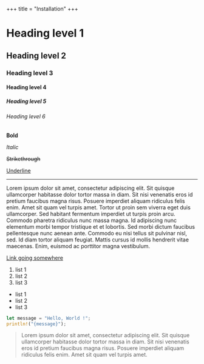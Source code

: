 +++
title = "Installation"
+++

# Heading level 1

## Heading level 2

### Heading level 3

#### Heading level 4

##### Heading level 5

###### Heading level 6

**Bold**

*Italic*

~~Strikethrough~~

<ins>Underline</ins>

---

Lorem ipsum dolor sit amet, consectetur adipiscing elit. Sit quisque ullamcorper habitasse dolor tortor massa in diam. Sit nisi venenatis eros id pretium faucibus magna risus. Posuere imperdiet aliquam ridiculus felis enim. Amet sit quam vel turpis amet. Tortor ut proin sem viverra eget duis ullamcorper. Sed habitant fermentum imperdiet ut turpis proin arcu. Commodo pharetra ridiculus nunc massa magna. Id adipiscing nunc elementum morbi tempor tristique et et lobortis. Sed morbi dictum faucibus pellentesque nunc aenean ante. Commodo eu nisi tellus sit pulvinar nisl, sed. Id diam tortor aliquam feugiat. Mattis cursus id mollis hendrerit vitae maecenas. Enim, euismod ac porttitor magna vestibulum.

[Link going somewhere](@)

1. list 1
1. list 2
1. list 3

- list 1
- list 2
- list 3

```rust
let message = "Hello, World !";
println!("{message}");
```

> Lorem ipsum dolor sit amet, consectetur adipiscing elit. Sit quisque ullamcorper habitasse dolor tortor massa in diam. Sit nisi venenatis eros id pretium faucibus magna risus. Posuere imperdiet aliquam ridiculus felis enim. Amet sit quam vel turpis amet.
